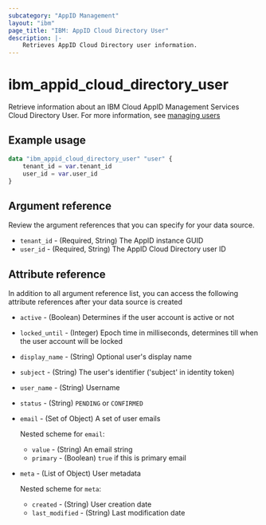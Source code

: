 ```yaml
---
subcategory: "AppID Management"
layout: "ibm"
page_title: "IBM: AppID Cloud Directory User"
description: |-
    Retrieves AppID Cloud Directory user information.
---
```


# ibm_appid_cloud_directory_user
Retrieve information about an IBM Cloud AppID Management Services Cloud Directory User. For more information, see [managing users](https://cloud.ibm.com/docs/appid?topic=appid-cd-users)

## Example usage

```terraform
data "ibm_appid_cloud_directory_user" "user" {
    tenant_id = var.tenant_id
    user_id = var.user_id
}
```

## Argument reference
Review the argument references that you can specify for your data source.

- `tenant_id` - (Required, String) The AppID instance GUID
- `user_id` - (Required, String) The AppID Cloud Directory user ID

## Attribute reference
In addition to all argument reference list, you can access the following attribute references after your data source is created

- `active` - (Boolean) Determines if the user account is active or not
- `locked_until` - (Integer) Epoch time in milliseconds, determines till when the user account will be locked
- `display_name` - (String) Optional user's display name
- `subject` - (String) The user's identifier ('subject' in identity token)
- `user_name` - (String) Username
- `status` - (String) `PENDING` or `CONFIRMED`
- `email` - (Set of Object) A set of user emails

  Nested scheme for `email`:
    - `value` - (String) An email string
    - `primary` - (Boolean) `true` if this is primary email

- `meta` - (List of Object) User metadata

  Nested scheme for `meta`:
    - `created` - (String) User creation date
    - `last_modified` - (String) Last modification date
